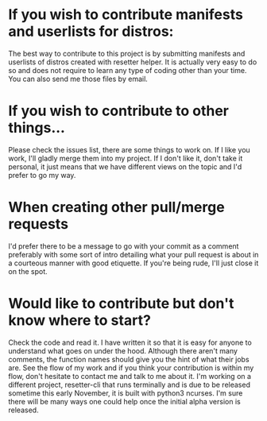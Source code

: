 # If you wish to contribute manifests and userlists for distros:
The best way to contribute to this project is by submitting manifests and userlists of distros created with resetter helper. It is actually very easy to do so and does not require to learn any type of coding other than your time. You can also send me those files by email.


# If you wish to contribute to other things...
Please check the issues list, there are some things to work on. If I like you work, I'll gladly merge them into my project. If I don't like it, don't take it personal, it just means that we have different views on the topic and I'd prefer to go my way.


# When creating other pull/merge requests
I'd prefer there to be a message to go with your commit as a comment preferably with some sort of intro detailing what your pull request is about in a courteous manner with good etiquette. If you're being rude, I'll just close it on the spot.

# Would like to contribute but don't know where to start?
Check the code and read it. I have written it so that it is easy for anyone to understand what goes on under the hood. Although there aren't many comments, the function names should give you the hint of what their jobs are. See the flow of my work and if you think your contribution is within my flow, don't hesitate to contact me and talk to me about it. I'm working on a different project, resetter-cli that runs terminally and is due to be released sometime this early November, it is built with python3 ncurses. I'm sure there will be many ways one could help once the initial alpha version is released.
